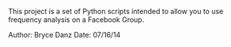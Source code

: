 This project is a set of Python scripts intended to allow you to use frequency analysis on a Facebook Group.

Author: Bryce Danz
Date: 07/16/14
